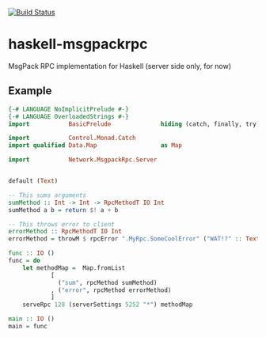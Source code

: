 [![Build Status](https://travis-ci.org/SimpleX91/haskell-msgpackrpc.svg?branch=master)](https://travis-ci.org/SimpleX91/haskell-msgpackrpc)
# haskell-msgpackrpc
MsgPack RPC implementation for Haskell (server side only, for now)

## Example
```haskell
{-# LANGUAGE NoImplicitPrelude #-}
{-# LANGUAGE OverloadedStrings #-}
import           BasicPrelude              hiding (catch, finally, try)

import           Control.Monad.Catch
import qualified Data.Map                  as Map

import           Network.MsgpackRpc.Server


default (Text)

-- This sums arguments
sumMethod :: Int -> Int -> RpcMethodT IO Int
sumMethod a b = return $! a + b

-- This throws error to client
errorMethod :: RpcMethodT IO Int
errorMethod = throwM $ rpcError ".MyRpc.SomeCoolError" ("WAT!?" :: Text)

func :: IO ()
func = do
    let methodMap =  Map.fromList
            [
              ("sum", rpcMethod sumMethod)
            , ("error", rpcMethod errorMethod)
            ]
    serveRpc 128 (serverSettings 5252 "*") methodMap

main :: IO ()
main = func

```

